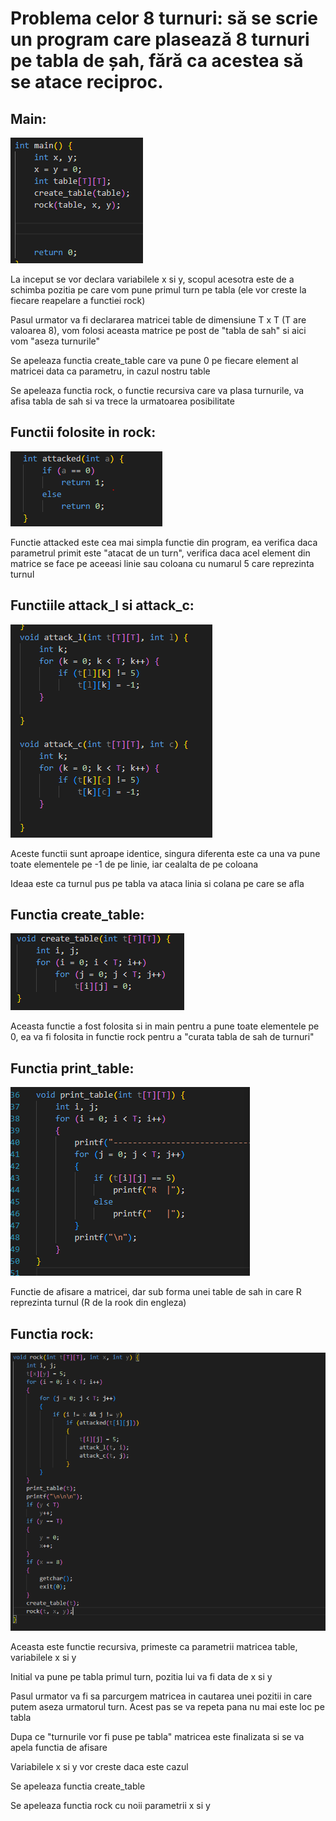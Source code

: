 <!DOCTYPE html>
<html>
<body>
<h1> Problema celor 8 turnuri: să se scrie un program care plasează 8 turnuri pe tabla de șah, fără
ca acestea să se atace reciproc. </h1>

<h2> Main: </h2>
<img src="documentatie/main.png"/>
<p>La inceput se vor declara variabilele x si y, scopul acesotra este de a schimba pozitia pe care vom pune primul turn pe tabla (ele vor creste la fiecare reapelare a functiei rock)</p>
<p>Pasul urmator va fi declararea matricei table de dimensiune T x T (T are valoarea 8), vom folosi aceasta matrice pe post de "tabla de sah" si aici vom "aseza turnurile"</p>
<p>Se apeleaza functia create_table care va pune 0 pe fiecare element al matricei data ca parametru, in cazul nostru table</p>
<p>Se apeleaza functia rock, o functie recursiva care va plasa turnurile, va afisa tabla de sah si va trece la urmatoarea posibilitate </p>


<h2> Functii folosite in rock: </h2>
<img src="documentatie/attacked.png"/>
<p>Functie attacked este cea mai simpla functie din program, ea verifica daca parametrul primit este "atacat de un turn", verifica daca acel element din matrice se face pe aceeasi linie sau coloana cu numarul 5 care reprezinta turnul</p>

<h2> Functiile attack_l si attack_c: </h2>
<img src="documentatie/attacklc.png"/>
<p> Aceste functii sunt aproape identice, singura diferenta este ca una va pune toate elementele pe -1 de pe linie, iar cealalta de pe coloana</p>
<p> Ideaa este ca turnul pus pe tabla va ataca linia si colana pe care se afla</p>

<h2> Functia create_table: </h2>
<img src="documentatie/create.png"/>
<p> Aceasta functie a fost folosita si in main pentru a pune toate elementele pe 0, ea va fi folosita in functie rock pentru a "curata tabla de sah de turnuri"</p>

<h2> Functia print_table: </h2>
<img src="documentatie/print.png"/>
<p> Functie de afisare a matricei, dar sub forma unei table de sah in care R reprezinta turnul (R de la rook din engleza) </p>

<h2> Functia rock: </h2>
<img src="documentatie/rock.png"/>
<p> Aceasta este functie recursiva, primeste ca parametrii matricea table, variabilele x si y </p>
<p> Initial va pune pe tabla primul turn, pozitia lui va fi data de x si y<p>
<p> Pasul urmator va fi sa parcurgem matricea in cautarea unei pozitii in care putem aseza urmatorul turn. Acest pas se va repeta pana nu mai este loc pe tabla</p>
<p> Dupa ce "turnurile vor fi puse pe tabla" matricea este finalizata si se va apela functia de afisare </p>
<p> Variabilele x si y vor creste daca este cazul </p>
<p> Se apeleaza functia create_table </p>
<p> Se apeleaza functia rock cu noii parametrii x si y </p>

